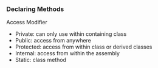 ### Declaring Methods

Access Modifier

- Private: can only use within containing class
- Public: access from anywhere
- Protected: access from within class or derived classes
- Internal: access from within the assembly
- Static: class method
